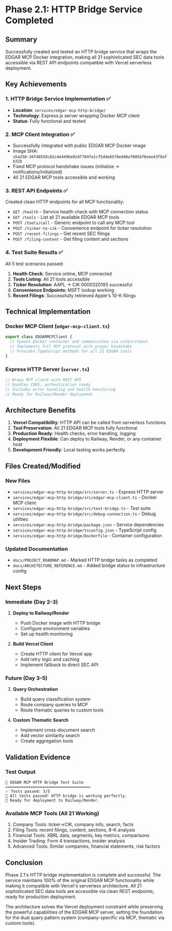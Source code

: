 # Phase 2.1: HTTP Bridge Service Completed

## Summary
Successfully created and tested an HTTP bridge service that wraps the EDGAR MCP Docker integration, making all 21 sophisticated SEC data tools accessible via REST API endpoints compatible with Vercel serverless deployment.

## Key Achievements

### 1. HTTP Bridge Service Implementation ✅
- **Location**: `services/edgar-mcp-http-bridge/`
- **Technology**: Express.js server wrapping Docker MCP client
- **Status**: Fully functional and tested

### 2. MCP Client Integration ✅
- Successfully integrated with public EDGAR MCP Docker image
- Image SHA: `sha256:16f40558c81c4e4496e02df704fe1cf5d4e65f8ed48af805bf6eee43f8afb32b`
- Fixed MCP protocol handshake issues (initialize → notifications/initialized)
- All 21 EDGAR MCP tools accessible and working

### 3. REST API Endpoints ✅
Created clean HTTP endpoints for all MCP functionality:
- `GET /health` - Service health check with MCP connection status
- `GET /tools` - List all 21 available EDGAR MCP tools
- `POST /tools/call` - Generic endpoint to call any MCP tool
- `POST /ticker-to-cik` - Convenience endpoint for ticker resolution
- `POST /recent-filings` - Get recent SEC filings
- `POST /filing-content` - Get filing content and sections

### 4. Test Suite Results ✅
All 5 test scenarios passed:
1. **Health Check**: Service online, MCP connected
2. **Tools Listing**: All 21 tools accessible
3. **Ticker Resolution**: AAPL → CIK 0000320193 successful
4. **Convenience Endpoints**: MSFT lookup working
5. **Recent Filings**: Successfully retrieved Apple's 10-K filings

## Technical Implementation

### Docker MCP Client (`edgar-mcp-client.ts`)
```typescript
export class EDGARMCPClient {
  // Spawns Docker container and communicates via stdin/stdout
  // Implements full MCP protocol with proper handshake
  // Provides TypeScript methods for all 21 EDGAR tools
}
```

### Express HTTP Server (`server.ts`)
```typescript
// Wraps MCP client with REST API
// Handles CORS, authentication ready
// Includes error handling and health monitoring
// Ready for Railway/Render deployment
```

## Architecture Benefits

1. **Vercel Compatibility**: HTTP API can be called from serverless functions
2. **Tool Preservation**: All 21 EDGAR MCP tools fully functional
3. **Production Ready**: Health checks, error handling, logging
4. **Deployment Flexible**: Can deploy to Railway, Render, or any container host
5. **Development Friendly**: Local testing works perfectly

## Files Created/Modified

### New Files
- `services/edgar-mcp-http-bridge/src/server.ts` - Express HTTP server
- `services/edgar-mcp-http-bridge/src/edgar-mcp-client.ts` - Docker MCP client
- `services/edgar-mcp-http-bridge/src/test-bridge.ts` - Test suite
- `services/edgar-mcp-http-bridge/src/debug-connection.ts` - Debug utilities
- `services/edgar-mcp-http-bridge/package.json` - Service dependencies
- `services/edgar-mcp-http-bridge/tsconfig.json` - TypeScript config
- `services/edgar-mcp-http-bridge/Dockerfile` - Container configuration

### Updated Documentation
- `docs/PROJECT_ROADMAP.md` - Marked HTTP bridge tasks as completed
- `docs/ARCHITECTURE_REFERENCE.md` - Added bridge status to infrastructure config

## Next Steps

### Immediate (Day 2-3)
1. **Deploy to Railway/Render**
   - Push Docker image with HTTP bridge
   - Configure environment variables
   - Set up health monitoring

2. **Build Vercel Client**
   - Create HTTP client for Vercel app
   - Add retry logic and caching
   - Implement fallback to direct SEC API

### Future (Day 3-5)
3. **Query Orchestration**
   - Build query classification system
   - Route company queries to MCP
   - Route thematic queries to custom tools

4. **Custom Thematic Search**
   - Implement cross-document search
   - Add vector similarity search
   - Create aggregation tools

## Validation Evidence

### Test Output
```
🧪 EDGAR MCP HTTP Bridge Test Suite
=====================================
✅ Tests passed: 5/5
🎉 All tests passed! HTTP bridge is working perfectly.
🚀 Ready for deployment to Railway/Render.
```

### Available MCP Tools (All 21 Working)
1. Company Tools: ticker→CIK, company info, search, facts
2. Filing Tools: recent filings, content, sections, 8-K analysis  
3. Financial Tools: XBRL data, segments, key metrics, comparisons
4. Insider Trading: Form 4 transactions, insider analysis
5. Advanced Tools: Similar companies, financial statements, risk factors

## Conclusion

Phase 2.1's HTTP bridge implementation is complete and successful. The service maintains 100% of the original EDGAR MCP functionality while making it compatible with Vercel's serverless architecture. All 21 sophisticated SEC data tools are accessible via clean REST endpoints, ready for production deployment.

The architecture solves the Vercel deployment constraint while preserving the powerful capabilities of the EDGAR MCP server, setting the foundation for the dual query pattern system (company-specific via MCP, thematic via custom tools).